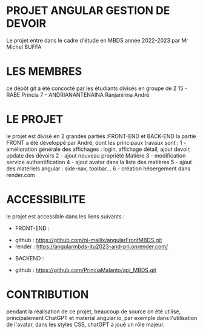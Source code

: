 # **PROJET ANGULAR GESTION DE DEVOIR**
Le projet entre dans le cadre d'étude en MBDS année 2022-2023 par Mr Michel BUFFA

# **LES MEMBRES**
ce dépôt git a été concocté par les étudiants divisés en groupe de 2
15 - RABE Princia
7 - ANDRIANANTENAINA Ranjanirina André

# **LE PROJET**
le projet est divisé en 2 grandes parties :FRONT-END et BACK-END
la partie FRONT a été développé par André, dont les principaux travaux sont :
1 - amélioration générale des affichages : login, affichage détail, ajout devoir, update des dévoirs
2 - ajout nouveau propriété Matière
3 - modification service authentification
4 - ajout avatar dans la liste des matières
5 - ajout des matériels angular : side-nav, toolbar...
6 - création hébergement dans render.com

# **ACCESSIBILITE**
le projet est accessible dans les liens suivants :
* FRONT-END :
- github : https://github.com/ni-mailix/angularFrontMBDS.git
- render : https://angularmbds-itu2023-and-pri.onrender.com/
* BACKEND : 
- github : https://github.com/PrinciaMalanto/api_MBDS.git

# **CONTRIBUTION**
pendant la réalisation de ce projet, beaucoup de source on été utilisé, principalement ChatGPT et material.angular.io,
par exemple dans l'utilisation de l'avatar, 
dans les styles CSS, chatGPT a joué un rôle majeur.
